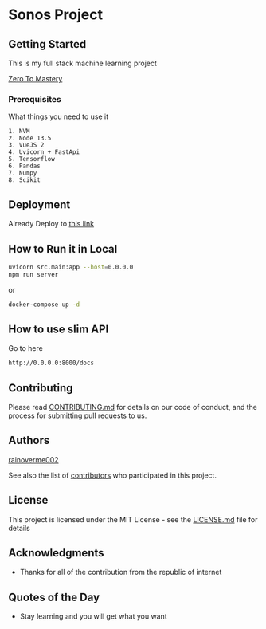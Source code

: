 # Sonos Project

## Getting Started

This is my full stack machine learning project

[Zero To Mastery](https://zerotomastery.io)

### Prerequisites

What things you need to use it

```
1. NVM
2. Node 13.5
3. VueJS 2
4. Uvicorn + FastApi
5. Tensorflow
6. Pandas
7. Numpy
8. Scikit
```

## Deployment

Already Deploy to [this link](https://sonos-app.netlify.app)

## How to Run it in Local

```bash
uvicorn src.main:app --host=0.0.0.0
npm run server
```

or

```bash
docker-compose up -d
```

## How to use slim API

Go to here

```bash
http://0.0.0.0:8000/docs
```

## Contributing

Please read [CONTRIBUTING.md](https://github.com/rainoverme002/sonos-project) for details on our code of conduct, and the process for submitting pull requests to us.

## Authors

[rainoverme002](https://github.com/rainoverme002)

See also the list of [contributors](https://github.com/rainoverme002/sonos-project) who participated in this project.

## License

This project is licensed under the MIT License - see the [LICENSE.md](LICENSE.md) file for details

## Acknowledgments

* Thanks for all of the contribution from the republic of internet

## Quotes of the Day

* Stay learning and you will get what you want

